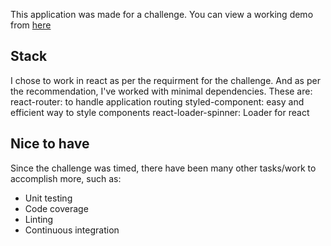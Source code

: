 This application was made for a challenge. You can view a working demo from [here](https://geronde.github.io/pokeapi-challenge/)

## Stack

I chose to work in react as per the requirment for the challenge. And as per the recommendation, I've worked with minimal dependencies. These are:
react-router: to handle application routing
styled-component: easy and efficient way to style components
react-loader-spinner: Loader for react

## Nice to have
Since the challenge was timed, there have been many other tasks/work to accomplish more, such as:
- Unit testing
- Code coverage
- Linting
- Continuous integration
